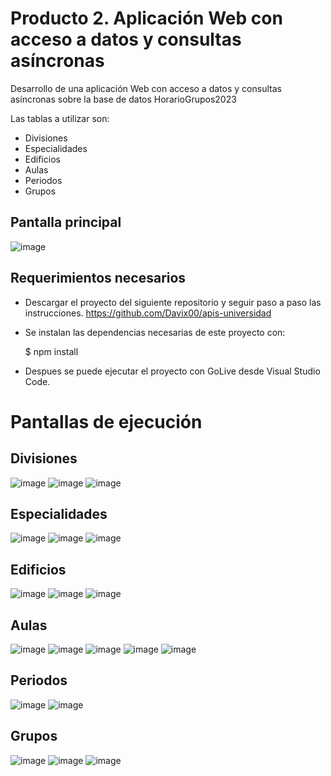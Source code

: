 # Producto 2. Aplicación Web con acceso a datos y consultas asíncronas
Desarrollo de una aplicación Web con acceso a datos y consultas asíncronas sobre la base de datos HorarioGrupos2023

Las tablas a utilizar son:
- Divisiones
- Especialidades
- Edificios
- Aulas
- Periodos
- Grupos
## Pantalla principal
![image](https://github.com/Perla1802/Producto-2---PWA/assets/59744172/f97c6aec-b33a-46ca-b699-51cb8aa42ae8)

## Requerimientos necesarios
- Descargar el proyecto del siguiente repositorio y seguir paso a paso las instrucciones.
  https://github.com/Davix00/apis-universidad

- Se instalan las dependencias necesarias de este proyecto con:


    $ npm install

- Despues se puede ejecutar el proyecto con GoLive desde Visual Studio Code.

# Pantallas de ejecución

## Divisiones
![image](https://github.com/Perla1802/Producto-2---PWA/assets/59744172/e6e46da2-d52c-4e4a-a667-5d51e9557a3e)
![image](https://github.com/Perla1802/Producto-2---PWA/assets/59744172/e01b212e-c732-44f2-92ed-bf9bdb49a533)
![image](https://github.com/Perla1802/Producto-2---PWA/assets/59744172/6b8ba3d2-bfe7-4bac-bafd-ec86c3da25aa)

## Especialidades
![image](https://github.com/Perla1802/Producto-2---PWA/assets/59744172/7c9df1e4-c448-4218-a162-82f3c82cc323)
![image](https://github.com/Perla1802/Producto-2---PWA/assets/59744172/4f9272c4-bf8a-43a5-afa4-7d2665c1da6e)
![image](https://github.com/Perla1802/Producto-2---PWA/assets/59744172/0d2888f4-c211-44d3-9756-2d7694659911)

## Edificios
![image](https://github.com/Perla1802/Producto-2---PWA/assets/59744172/f2e58596-4ccf-4ec2-a410-0d3031084e38)
![image](https://github.com/Perla1802/Producto-2---PWA/assets/59744172/7b7d9b32-dc0b-4d30-8aa6-2f0e5770d4af)
![image](https://github.com/Perla1802/Producto-2---PWA/assets/59744172/9c7f0d62-c3da-427e-a0ab-598a5da3ab69)

## Aulas
![image](https://github.com/Perla1802/Producto-2---PWA/assets/59744172/a4328c6a-c1ab-4523-b109-bd239b9f2fe6)
![image](https://github.com/Perla1802/Producto-2---PWA/assets/59744172/0a0b9410-12fc-411a-97c0-2439c19dec54)
![image](https://github.com/Perla1802/Producto-2---PWA/assets/59744172/08cd8737-5f1b-496a-9704-948b53bc6ac2)
![image](https://github.com/Perla1802/Producto-2---PWA/assets/59744172/ce6f3d60-1e6b-4b28-9c1f-7873a2b54295)
![image](https://github.com/Perla1802/Producto-2---PWA/assets/59744172/e0322c4e-68e0-43c8-a574-090c9aa5d9ec)

## Periodos
![image](https://github.com/Perla1802/Producto-2---PWA/assets/59744172/9b4050d0-dfb3-4bfe-899d-63a2766a6340)
![image](https://github.com/Perla1802/Producto-2---PWA/assets/59744172/0717c504-d6cd-4780-9ce0-5c9ecf45424d)

## Grupos
![image](https://github.com/Perla1802/Producto-2---PWA/assets/59744172/44041983-abc1-4224-a4b8-88031eecda31)
![image](https://github.com/Perla1802/Producto-2---PWA/assets/59744172/56c08342-1a0e-4e68-b326-d7e50bd22aa2)
![image](https://github.com/Perla1802/Producto-2---PWA/assets/59744172/8392b71c-3391-48a9-8155-5f5af8b15f7e)






